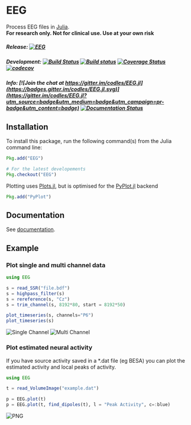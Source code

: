 # EEG

Process EEG files in [Julia](http://julialang.org/).  
**For research only. Not for clinical use. Use at your own risk**

##### Release: [![EEG](http://pkg.julialang.org/badges/EEG_0.4.svg)](http://pkg.julialang.org/?pkg=EEG)

##### Development: [![Build Status](https://travis-ci.org/codles/EEG.jl.svg?branch=master)](https://travis-ci.org/codles/EEG.jl) [![Build status](https://ci.appveyor.com/api/projects/status/3r96gn3o7owl5psh/branch/master?svg=true)](https://ci.appveyor.com/project/codles/eeg-jl-91eci/branch/master) [![Coverage Status](https://coveralls.io/repos/github/codles/EEG.jl/badge.svg?branch=master)](https://coveralls.io/github/codles/EEG.jl?branch=master) [![codecov](https://codecov.io/gh/codles/EEG.jl/branch/master/graph/badge.svg)](https://codecov.io/gh/codles/EEG.jl)



##### Info: [![Join the chat at https://gitter.im/codles/EEG.jl](https://badges.gitter.im/codles/EEG.jl.svg)](https://gitter.im/codles/EEG.jl?utm_source=badge&utm_medium=badge&utm_campaign=pr-badge&utm_content=badge) [![Documentation Status](https://readthedocs.org/projects/eegjl/badge/?version=latest)](https://eegjl.readthedocs.org/en/latest/)


## Installation

To install this package, run the following command(s) from the Julia command line:


```julia
Pkg.add("EEG")

# For the latest developements
Pkg.checkout("EEG")
```

Plotting uses [Plots.jl](https://github.com/tbreloff/Plots.jl), but is optimised for the [PyPlot.jl](https://github.com/stevengj/PyPlot.jl) backend

```julia
Pkg.add("PyPlot")
```

## Documentation

See [documentation](https://eegjl.readthedocs.org/).



## Example


### Plot single and multi channel data

```julia
using EEG

s = read_SSR("file.bdf")
s = highpass_filter(s)
s = rereference(s, "Cz")
s = trim_channel(s, 8192*80, start = 8192*50)

plot_timeseries(s, channels="P6")
plot_timeseries(s)
```

![Single Channel](https://raw.githubusercontent.com/codles/EEG.jl/master/doc/images/singlechannel-timeseries.png)
![Multi Channel](https://raw.githubusercontent.com/codles/EEG.jl/master/doc/images/multichannel-timeseries.png)


### Plot estimated neural activity

If you have source activity saved in a *.dat file (eg BESA) you can plot the estimated activity and local peaks of activity.

```julia
using EEG

t = read_VolumeImage("example.dat")

p = EEG.plot(t)
p = EEG.plot(t, find_dipoles(t), l = "Peak Activity", c=:blue)

```

![PNG](https://raw.githubusercontent.com/codles/EEG.jl/master/doc/images/sources.png)
